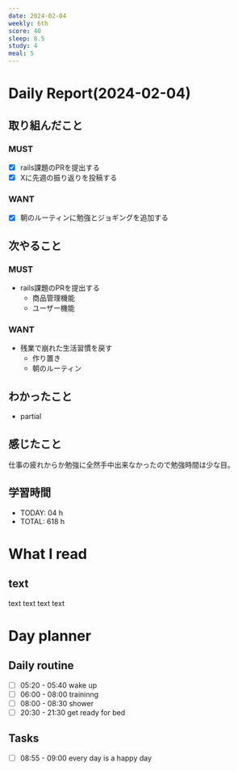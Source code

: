 ```yaml
---
date: 2024-02-04
weekly: 6th
score: 40
sleep: 8.5
study: 4
meal: 5
---
```

# Daily Report(2024-02-04)
## 取り組んだこと
### MUST
- [x] rails課題のPRを提出する
- [x] Xに先週の振り返りを投稿する
### WANT
- [x] 朝のルーティンに勉強とジョギングを追加する
## 次やること
### MUST
- rails課題のPRを提出する
	- 商品管理機能
	- ユーザー機能
### WANT
- 残業で崩れた生活習慣を戻す
	- 作り置き
	- 朝のルーティン
## わかったこと
- partial
## 感じたこと
仕事の疲れからか勉強に全然手中出来なかったので勉強時間は少な目。
## 学習時間
- TODAY: 04 h
- TOTAL: 618 h
# What I read
## text 
text text text text

# Day planner
## Daily routine
- [ ] 05:20 - 05:40 wake up
- [ ] 06:00 - 08:00 traininng
- [ ] 08:00 - 08:30 shower
- [ ] 20:30 - 21:30 get ready for bed
## Tasks
- [ ] 08:55 - 09:00 every day is a happy day